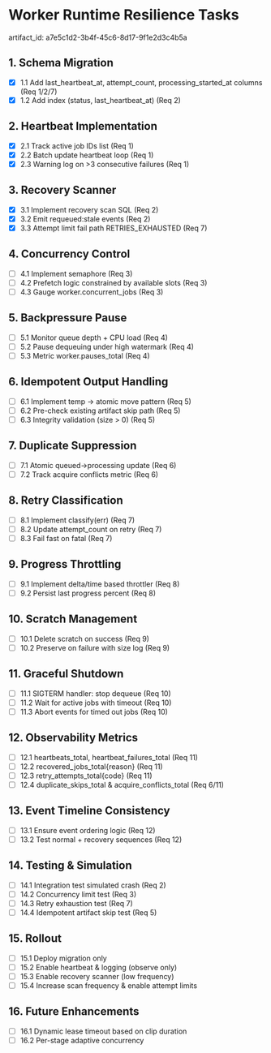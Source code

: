 # Worker Runtime Resilience Tasks

artifact_id: a7e5c1d2-3b4f-45c6-8d17-9f1e2d3c4b5a

## 1. Schema Migration

-   [x] 1.1 Add last_heartbeat_at, attempt_count, processing_started_at columns (Req 1/2/7)
-   [x] 1.2 Add index (status, last_heartbeat_at) (Req 2)

## 2. Heartbeat Implementation

-   [x] 2.1 Track active job IDs list (Req 1)
-   [x] 2.2 Batch update heartbeat loop (Req 1)
-   [x] 2.3 Warning log on >3 consecutive failures (Req 1)

## 3. Recovery Scanner

-   [x] 3.1 Implement recovery scan SQL (Req 2)
-   [x] 3.2 Emit requeued:stale events (Req 2)
-   [x] 3.3 Attempt limit fail path RETRIES_EXHAUSTED (Req 7)

## 4. Concurrency Control

-   [ ] 4.1 Implement semaphore (Req 3)
-   [ ] 4.2 Prefetch logic constrained by available slots (Req 3)
-   [ ] 4.3 Gauge worker.concurrent_jobs (Req 3)

## 5. Backpressure Pause

-   [ ] 5.1 Monitor queue depth + CPU load (Req 4)
-   [ ] 5.2 Pause dequeuing under high watermark (Req 4)
-   [ ] 5.3 Metric worker.pauses_total (Req 4)

## 6. Idempotent Output Handling

-   [ ] 6.1 Implement temp -> atomic move pattern (Req 5)
-   [ ] 6.2 Pre-check existing artifact skip path (Req 5)
-   [ ] 6.3 Integrity validation (size > 0) (Req 5)

## 7. Duplicate Suppression

-   [ ] 7.1 Atomic queued->processing update (Req 6)
-   [ ] 7.2 Track acquire conflicts metric (Req 6)

## 8. Retry Classification

-   [ ] 8.1 Implement classify(err) (Req 7)
-   [ ] 8.2 Update attempt_count on retry (Req 7)
-   [ ] 8.3 Fail fast on fatal (Req 7)

## 9. Progress Throttling

-   [ ] 9.1 Implement delta/time based throttler (Req 8)
-   [ ] 9.2 Persist last progress percent (Req 8)

## 10. Scratch Management

-   [ ] 10.1 Delete scratch on success (Req 9)
-   [ ] 10.2 Preserve on failure with size log (Req 9)

## 11. Graceful Shutdown

-   [ ] 11.1 SIGTERM handler: stop dequeue (Req 10)
-   [ ] 11.2 Wait for active jobs with timeout (Req 10)
-   [ ] 11.3 Abort events for timed out jobs (Req 10)

## 12. Observability Metrics

-   [ ] 12.1 heartbeats_total, heartbeat_failures_total (Req 11)
-   [ ] 12.2 recovered_jobs_total{reason} (Req 11)
-   [ ] 12.3 retry_attempts_total{code} (Req 11)
-   [ ] 12.4 duplicate_skips_total & acquire_conflicts_total (Req 6/11)

## 13. Event Timeline Consistency

-   [ ] 13.1 Ensure event ordering logic (Req 12)
-   [ ] 13.2 Test normal + recovery sequences (Req 12)

## 14. Testing & Simulation

-   [ ] 14.1 Integration test simulated crash (Req 2)
-   [ ] 14.2 Concurrency limit test (Req 3)
-   [ ] 14.3 Retry exhaustion test (Req 7)
-   [ ] 14.4 Idempotent artifact skip test (Req 5)

## 15. Rollout

-   [ ] 15.1 Deploy migration only
-   [ ] 15.2 Enable heartbeat & logging (observe only)
-   [ ] 15.3 Enable recovery scanner (low frequency)
-   [ ] 15.4 Increase scan frequency & enable attempt limits

## 16. Future Enhancements

-   [ ] 16.1 Dynamic lease timeout based on clip duration
-   [ ] 16.2 Per-stage adaptive concurrency
